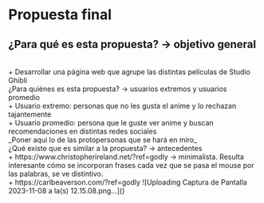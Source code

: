 # **Propuesta final** <br>
## ¿Para qué es esta propuesta? → objetivo general
<br>
  + Desarrollar una página web que agrupe las distintas películas de Studio Ghibli
<br>
¿Para quiénes es esta propuesta? → usuarios extremos y usuarios promedio
<br>
+ Usuario extremo: personas que no les gusta el anime y lo rechazan tajantemente
<br>
+ Usuario promedio: persona que le guste ver anime y buscan recomendaciones en distintas redes sociales
<br>
_Poner aqui lo de las protopersonas que se hará en miro_
<br>
¿Qué existe que es similar a la propuesta? → antecedentes
<br>
+ https://www.christopherireland.net/?ref=godly → minimalista. Resulta interesante cómo se incorporan frases cada vez que se pasa el mouse por las palabras, se ve distintivo.
<br>
+ https://carlbeaverson.com/?ref=godly 
![Uploading Captura de Pantalla 2023-11-08 a la(s) 12.15.08.png…]()

